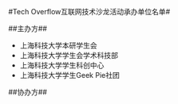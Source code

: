 #Tech Overflow互联网技术沙龙活动承办单位名单#

##主办方##

* 上海科技大学本研学生会
* 上海科技大学学生会学术科技部
* 上海科技大学学生科创中心
* 上海科技大学学生Geek Pie社团
	
##协办方##
